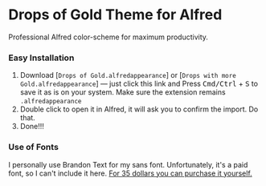 # Drops of Gold Theme for Alfred

Professional Alfred color-scheme for maximum productivity.

### Easy Installation

1. Download [`Drops of Gold.alfredappearance`] or [`Drops with more Gold.alfredappearance`] — just click this link and Press <kbd>Cmd/Ctrl</kbd> + <kbd>S</kbd> to save it as is on your system. Make sure the extension remains `.alfredappearance`
2. Double click to open it in Alfred, it will ask you to confirm the import. Do that.
3. Done!!!


### Use of Fonts
I personally use Brandon Text for my sans font. Unfortunately, it's a paid font, so I can't include it here. [For 35 dollars you can purchase it yourself.](https://www.myfonts.com/collections/brandon-text-font-hvd-fonts)